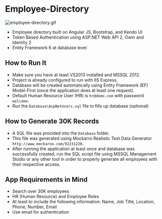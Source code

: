 Employee-Directory
==================

![employee-directory.gif]({{site.baseurl}}/employee-directory.gif)

* Employee directory built on Angular JS, Bootstrap, and Kendo UI
* Token Based Authentication using ASP.NET Web API 2, Owin and Identity 2
* Entity Framework 6 at database level

How to Run It
-------------

* Make sure you have at least VS2013 installed and MSSQL 2012. 
* Project is already configured to run with IIS Express. 
* Database will be created automatically using Entity Framework (EF) Model-First (once the application does at least one request).
* Default Human Resource User (HR) is `hr@demo.com` with password `welcome`.
* Run the `Database\AspNetUsers.sql` file to fills up database (optional)

How to Generate 30K Records
---------------------------

* A SQL file was provided into the `Database` folder. 
* This file was generated using Mockarro Realistic Test Data Generator `http://www.mockaroo.com/92231220`.
* After running the application at least once and database was successfully created, run the SQL script file using MSSQL Management Studio or any other tool in order to properly generate all employees with their respective access.

App Requirements in Mind
------------------------

* Search over 30K employees
* HR (Human Resource) and Employee Roles
* At least to include the following information: Name, Job Title, Location, Phone, Number, Email
* Use email for authentication
